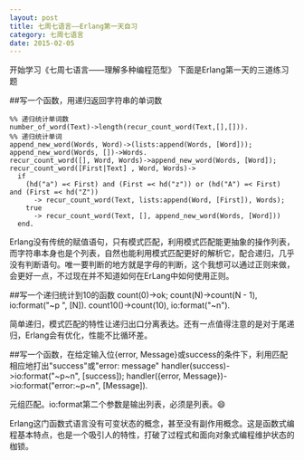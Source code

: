 ```yaml
---
layout: post
title: 七周七语言——Erlang第一天自习
category: 七周七语言
date: 2015-02-05
---
```


开始学习《七周七语言——理解多种编程范型》
下面是Erlang第一天的三道练习题

<!-- more -->

##写一个函数，用递归返回字符串的单词数

    %% 递归统计单词数
    number_of_word(Text)->length(recur_count_word(Text,[],[])).
    %% 递归统计单词
    append_new_word(Words, Word)->(lists:append(Words, [Word]));
    append_new_word(Words, [])->Words.
    recur_count_word([], Word, Words)->append_new_word(Words, [Word]);
    recur_count_word([First|Text] , Word, Words)->
      if
        (hd("a") =< First) and (First =< hd("z")) or (hd("A") =< First) and (First =< hd("Z"))
          -> recur_count_word(Text, lists:append(Word, [First]), Words);
        true
          -> recur_count_word(Text, [], append_new_word(Words, [Word]))
      end.

Erlang没有传统的赋值语句，只有模式匹配，利用模式匹配能更抽象的操作列表，而字符串本身也是个列表，自然也能利用模式匹配更好的解析它，配合递归，几乎没有判断语句。唯一要判断的地方就是字母的判断，这个我想可以通过正则来做，会更好一点，不过现在并不知道如何在ErLang中如何使用正则。

##写一个递归统计到10的函数
    count(0)->ok;
    count(N)->count(N - 1), io:format("~p ", [N]).
    count10()->count(10), io:format("~n").

简单递归，模式匹配的特性让递归出口分离表达。还有一点值得注意的是对于尾递归，Erlang会有优化，性能不比循环差。

##写一个函数，在给定输入位{error, Message}或success的条件下，利用匹配相应地打出"success"或"error: message"
    handler(success)->io:format("~p~n", [success]);
    handler({error, Message})->io:format("error:~p~n", [Message]).

元组匹配。io:format第二个参数是输出列表，必须是列表。😄

Erlang这门函数式语言没有可变状态的概念，甚至没有副作用概念。这是函数式编程基本特点，也是一个吸引人的特性，打破了过程式和面向对象式编程维护状态的枷锁。